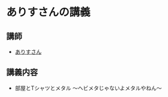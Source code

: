 # ありすさんの講義
## 講師
- [ありすさん](https://twitter.com/SabbathAlice)

## 講義内容
- 部屋とTシャツとメタル  〜ヘビメタじゃないよメタルやねん〜
